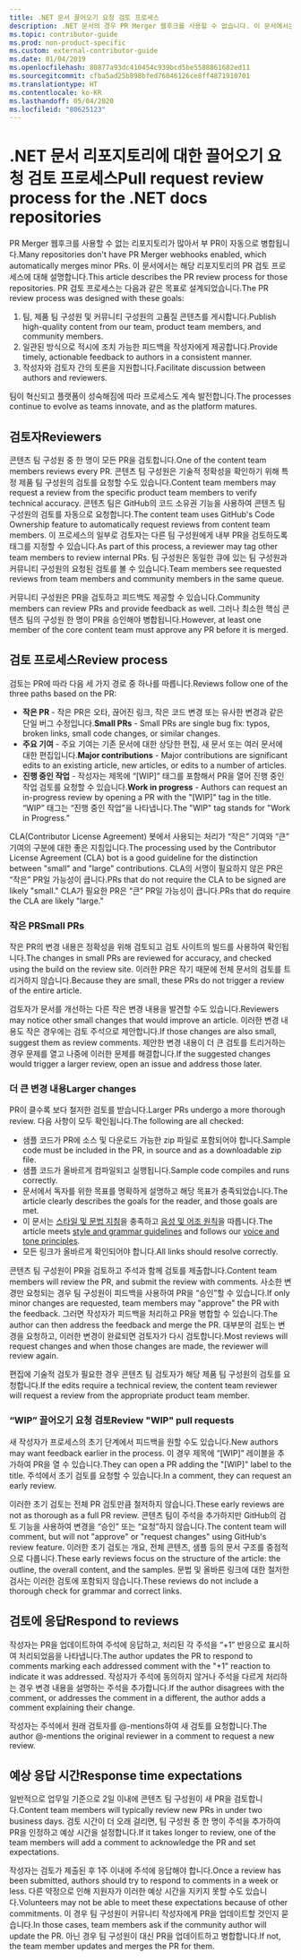 ```yaml
---
title: .NET 문서 끌어오기 요청 검토 프로세스
description: .NET 문서의 경우 PR Merger 웹후크를 사용할 수 없습니다. 이 문서에서는 해당 리포지토리의 PR 프로세스에 대해 설명합니다.
ms.topic: contributor-guide
ms.prod: non-product-specific
ms.custom: external-contributor-guide
ms.date: 01/04/2019
ms.openlocfilehash: 80877a93dc410454c939bcd5be5588861682ed11
ms.sourcegitcommit: cfba5ad25b898bfed76046126ce8ff4871910701
ms.translationtype: HT
ms.contentlocale: ko-KR
ms.lasthandoff: 05/04/2020
ms.locfileid: "80625123"
---
```

# <a name="pull-request-review-process-for-the-net-docs-repositories"></a><span data-ttu-id="703f1-104">.NET 문서 리포지토리에 대한 끌어오기 요청 검토 프로세스</span><span class="sxs-lookup"><span data-stu-id="703f1-104">Pull request review process for the .NET docs repositories</span></span>

<span data-ttu-id="703f1-105">PR Merger 웹후크를 사용할 수 없는 리포지토리가 많아서 부 PR이 자동으로 병합됩니다.</span><span class="sxs-lookup"><span data-stu-id="703f1-105">Many repositories don't have PR Merger webhooks enabled, which automatically merges minor PRs.</span></span> <span data-ttu-id="703f1-106">이 문서에서는 해당 리포지토리의 PR 검토 프로세스에 대해 설명합니다.</span><span class="sxs-lookup"><span data-stu-id="703f1-106">This article describes the PR review process for those repositories.</span></span> <span data-ttu-id="703f1-107">PR 검토 프로세스는 다음과 같은 목표로 설계되었습니다.</span><span class="sxs-lookup"><span data-stu-id="703f1-107">The PR review process was designed with these goals:</span></span>

1. <span data-ttu-id="703f1-108">팀, 제품 팀 구성원 및 커뮤니티 구성원의 고품질 콘텐츠를 게시합니다.</span><span class="sxs-lookup"><span data-stu-id="703f1-108">Publish high-quality content from our team, product team members, and community members.</span></span>
1. <span data-ttu-id="703f1-109">일관된 방식으로 적시에 조치 가능한 피드백을 작성자에게 제공합니다.</span><span class="sxs-lookup"><span data-stu-id="703f1-109">Provide timely, actionable feedback to authors in a consistent manner.</span></span>
1. <span data-ttu-id="703f1-110">작성자와 검토자 간의 토론을 지원합니다.</span><span class="sxs-lookup"><span data-stu-id="703f1-110">Facilitate discussion between authors and reviewers.</span></span>

<span data-ttu-id="703f1-111">팀이 혁신되고 플랫폼이 성숙해짐에 따라 프로세스도 계속 발전합니다.</span><span class="sxs-lookup"><span data-stu-id="703f1-111">The processes continue to evolve as teams innovate, and as the platform matures.</span></span>

## <a name="reviewers"></a><span data-ttu-id="703f1-112">검토자</span><span class="sxs-lookup"><span data-stu-id="703f1-112">Reviewers</span></span>

<span data-ttu-id="703f1-113">콘텐츠 팀 구성원 중 한 명이 모든 PR을 검토합니다.</span><span class="sxs-lookup"><span data-stu-id="703f1-113">One of the content team members reviews every PR.</span></span> <span data-ttu-id="703f1-114">콘텐츠 팀 구성원은 기술적 정확성을 확인하기 위해 특정 제품 팀 구성원의 검토를 요청할 수도 있습니다.</span><span class="sxs-lookup"><span data-stu-id="703f1-114">Content team members may request a review from the specific product team members to verify technical accuracy.</span></span> <span data-ttu-id="703f1-115">콘텐츠 팀은 GitHub의 코드 소유권 기능을 사용하여 콘텐츠 팀 구성원의 검토를 자동으로 요청합니다.</span><span class="sxs-lookup"><span data-stu-id="703f1-115">The content team uses GitHub's Code Ownership feature to automatically request reviews from content team members.</span></span> <span data-ttu-id="703f1-116">이 프로세스의 일부로 검토자는 다른 팀 구성원에게 내부 PR을 검토하도록 태그를 지정할 수 있습니다.</span><span class="sxs-lookup"><span data-stu-id="703f1-116">As part of this process, a reviewer may tag other team members to review internal PRs.</span></span> <span data-ttu-id="703f1-117">팀 구성원은 동일한 큐에 있는 팀 구성원과 커뮤니티 구성원의 요청된 검토를 볼 수 있습니다.</span><span class="sxs-lookup"><span data-stu-id="703f1-117">Team members see requested reviews from team members and community members in the same queue.</span></span>

<span data-ttu-id="703f1-118">커뮤니티 구성원은 PR을 검토하고 피드백도 제공할 수 있습니다.</span><span class="sxs-lookup"><span data-stu-id="703f1-118">Community members can review PRs and provide feedback as well.</span></span> <span data-ttu-id="703f1-119">그러나 최소한 핵심 콘텐츠 팀의 구성원 한 명이 PR을 승인해야 병합됩니다.</span><span class="sxs-lookup"><span data-stu-id="703f1-119">However, at least one member of the core content team must approve any PR before it is merged.</span></span>

## <a name="review-process"></a><span data-ttu-id="703f1-120">검토 프로세스</span><span class="sxs-lookup"><span data-stu-id="703f1-120">Review process</span></span>

<span data-ttu-id="703f1-121">검토는 PR에 따라 다음 세 가지 경로 중 하나를 따릅니다.</span><span class="sxs-lookup"><span data-stu-id="703f1-121">Reviews follow one of the three paths based on the PR:</span></span>

- <span data-ttu-id="703f1-122">**작은 PR** - 작은 PR은 오타, 끊어진 링크, 작은 코드 변경 또는 유사한 변경과 같은 단일 버그 수정입니다.</span><span class="sxs-lookup"><span data-stu-id="703f1-122">**Small PRs** - Small PRs are single bug fix: typos, broken links, small code changes, or similar changes.</span></span>
- <span data-ttu-id="703f1-123">**주요 기여** - 주요 기여는 기존 문서에 대한 상당한 편집, 새 문서 또는 여러 문서에 대한 편집입니다.</span><span class="sxs-lookup"><span data-stu-id="703f1-123">**Major contributions** - Major contributions are significant edits to an existing article, new articles, or edits to a number of articles.</span></span>
- <span data-ttu-id="703f1-124">**진행 중인 작업** - 작성자는 제목에 “[WIP]” 태그를 포함해서 PR을 열어 진행 중인 작업 검토를 요청할 수 있습니다.</span><span class="sxs-lookup"><span data-stu-id="703f1-124">**Work in progress** - Authors can request an in-progress review by opening a PR with the "[WIP]" tag in the title.</span></span> <span data-ttu-id="703f1-125">“WIP” 태그는 “진행 중인 작업”을 나타냅니다.</span><span class="sxs-lookup"><span data-stu-id="703f1-125">The "WIP" tag stands for "Work in Progress."</span></span> 

<span data-ttu-id="703f1-126">CLA(Contributor License Agreement) 봇에서 사용되는 처리가 “작은” 기여와 “큰” 기여의 구분에 대한 좋은 지침입니다.</span><span class="sxs-lookup"><span data-stu-id="703f1-126">The processing used by the Contributor License Agreement (CLA) bot is a good guideline for the distinction between "small" and "large" contributions.</span></span> <span data-ttu-id="703f1-127">CLA의 서명이 필요하지 않은 PR은 “작은” PR일 가능성이 큽니다.</span><span class="sxs-lookup"><span data-stu-id="703f1-127">PRs that do not require the CLA to be signed are likely "small."</span></span> <span data-ttu-id="703f1-128">CLA가 필요한 PR은 “큰” PR일 가능성이 큽니다.</span><span class="sxs-lookup"><span data-stu-id="703f1-128">PRs that do require the CLA are likely "large."</span></span>

### <a name="small-prs"></a><span data-ttu-id="703f1-129">작은 PR</span><span class="sxs-lookup"><span data-stu-id="703f1-129">Small PRs</span></span>

<span data-ttu-id="703f1-130">작은 PR의 변경 내용은 정확성을 위해 검토되고 검토 사이트의 빌드를 사용하여 확인됩니다.</span><span class="sxs-lookup"><span data-stu-id="703f1-130">The changes in small PRs are reviewed for accuracy, and checked using the build on the review site.</span></span> <span data-ttu-id="703f1-131">이러한 PR은 작기 때문에 전체 문서의 검토를 트리거하지 않습니다.</span><span class="sxs-lookup"><span data-stu-id="703f1-131">Because they are small, these PRs do not trigger a review of the entire article.</span></span> 

<span data-ttu-id="703f1-132">검토자가 문서를 개선하는 다른 작은 변경 내용을 발견할 수도 있습니다.</span><span class="sxs-lookup"><span data-stu-id="703f1-132">Reviewers may notice other small changes that would improve an article.</span></span> <span data-ttu-id="703f1-133">이러한 변경 내용도 작은 경우에는 검토 주석으로 제안합니다.</span><span class="sxs-lookup"><span data-stu-id="703f1-133">If those changes are also small, suggest them as review comments.</span></span> <span data-ttu-id="703f1-134">제안한 변경 내용이 더 큰 검토를 트리거하는 경우 문제를 열고 나중에 이러한 문제를 해결합니다.</span><span class="sxs-lookup"><span data-stu-id="703f1-134">If the suggested changes would trigger a larger review, open an issue and address those later.</span></span> 

### <a name="larger-changes"></a><span data-ttu-id="703f1-135">더 큰 변경 내용</span><span class="sxs-lookup"><span data-stu-id="703f1-135">Larger changes</span></span>

<span data-ttu-id="703f1-136">PR이 클수록 보다 철저한 검토를 받습니다.</span><span class="sxs-lookup"><span data-stu-id="703f1-136">Larger PRs undergo a more thorough review.</span></span> <span data-ttu-id="703f1-137">다음 사항이 모두 확인됩니다.</span><span class="sxs-lookup"><span data-stu-id="703f1-137">The following are all checked:</span></span>

- <span data-ttu-id="703f1-138">샘플 코드가 PR에 소스 및 다운로드 가능한 zip 파일로 포함되어야 합니다.</span><span class="sxs-lookup"><span data-stu-id="703f1-138">Sample code must be included in the PR, in source and as a downloadable zip file.</span></span>
- <span data-ttu-id="703f1-139">샘플 코드가 올바르게 컴파일되고 실행됩니다.</span><span class="sxs-lookup"><span data-stu-id="703f1-139">Sample code compiles and runs correctly.</span></span>
- <span data-ttu-id="703f1-140">문서에서 독자를 위한 목표를 명확하게 설명하고 해당 목표가 충족되었습니다.</span><span class="sxs-lookup"><span data-stu-id="703f1-140">The article clearly describes the goals for the reader, and those goals are met.</span></span>
- <span data-ttu-id="703f1-141">이 문서는 [스타일 및 문법 지침](dotnet-style-guide.md)을 충족하고 [음성 및 어조 원칙](dotnet-voice-tone.md)을 따릅니다.</span><span class="sxs-lookup"><span data-stu-id="703f1-141">The article meets [style and grammar guidelines](dotnet-style-guide.md) and follows our [voice and tone principles](dotnet-voice-tone.md).</span></span>
- <span data-ttu-id="703f1-142">모든 링크가 올바르게 확인되어야 합니다.</span><span class="sxs-lookup"><span data-stu-id="703f1-142">All links should resolve correctly.</span></span>

<span data-ttu-id="703f1-143">콘텐츠 팀 구성원이 PR을 검토하고 주석과 함께 검토를 제출합니다.</span><span class="sxs-lookup"><span data-stu-id="703f1-143">Content team members will review the PR, and submit the review with comments.</span></span> <span data-ttu-id="703f1-144">사소한 변경만 요청되는 경우 팀 구성원이 피드백을 사용하여 PR을 “승인”할 수 있습니다.</span><span class="sxs-lookup"><span data-stu-id="703f1-144">If only minor changes are requested, team members may "approve" the PR with the feedback.</span></span> <span data-ttu-id="703f1-145">그러면 작성자가 피드백을 처리하고 PR을 병합할 수 있습니다.</span><span class="sxs-lookup"><span data-stu-id="703f1-145">The author can then address the feedback and merge the PR.</span></span> <span data-ttu-id="703f1-146">대부분의 검토는 변경을 요청하고, 이러한 변경이 완료되면 검토자가 다시 검토합니다.</span><span class="sxs-lookup"><span data-stu-id="703f1-146">Most reviews will request changes and when those changes are made, the reviewer will review again.</span></span>

<span data-ttu-id="703f1-147">편집에 기술적 검토가 필요한 경우 콘텐츠 팀 검토자가 해당 제품 팀 구성원의 검토를 요청합니다.</span><span class="sxs-lookup"><span data-stu-id="703f1-147">If the edits require a technical review, the content team reviewer will request a review from the appropriate product team member.</span></span>

### <a name="review-wip-pull-requests"></a><span data-ttu-id="703f1-148">“WIP” 끌어오기 요청 검토</span><span class="sxs-lookup"><span data-stu-id="703f1-148">Review "WIP" pull requests</span></span>

<span data-ttu-id="703f1-149">새 작성자가 프로세스의 초기 단계에서 피드백을 원할 수도 있습니다.</span><span class="sxs-lookup"><span data-stu-id="703f1-149">New authors may want feedback earlier in the process.</span></span> <span data-ttu-id="703f1-150">이 경우 제목에 “[WIP]” 레이블을 추가하여 PR을 열 수 있습니다.</span><span class="sxs-lookup"><span data-stu-id="703f1-150">They can open a PR adding the "[WIP]" label to the title.</span></span> <span data-ttu-id="703f1-151">주석에서 초기 검토를 요청할 수 있습니다.</span><span class="sxs-lookup"><span data-stu-id="703f1-151">In a comment, they can request an early review.</span></span>

<span data-ttu-id="703f1-152">이러한 초기 검토는 전체 PR 검토만큼 철저하지 않습니다.</span><span class="sxs-lookup"><span data-stu-id="703f1-152">These early reviews are not as thorough as a full PR review.</span></span> <span data-ttu-id="703f1-153">콘텐츠 팀이 주석을 추가하지만 GitHub의 검토 기능을 사용하여 변경을 “승인” 또는 “요청”하지 않습니다.</span><span class="sxs-lookup"><span data-stu-id="703f1-153">The content team will comment, but will not "approve" or "request changes" using GitHub's review feature.</span></span> <span data-ttu-id="703f1-154">이러한 초기 검토는 개요, 전체 콘텐츠, 샘플 등의 문서 구조를 중점적으로 다룹니다.</span><span class="sxs-lookup"><span data-stu-id="703f1-154">These early reviews focus on the structure of the article: the outline, the overall content, and the samples.</span></span> <span data-ttu-id="703f1-155">문법 및 올바른 링크에 대한 철저한 검사는 이러한 검토에 포함되지 않습니다.</span><span class="sxs-lookup"><span data-stu-id="703f1-155">These reviews do not include a thorough check for grammar and correct links.</span></span>

## <a name="respond-to-reviews"></a><span data-ttu-id="703f1-156">검토에 응답</span><span class="sxs-lookup"><span data-stu-id="703f1-156">Respond to reviews</span></span>

<span data-ttu-id="703f1-157">작성자는 PR을 업데이트하여 주석에 응답하고, 처리된 각 주석을 “+1” 반응으로 표시하여 처리되었음을 나타냅니다.</span><span class="sxs-lookup"><span data-stu-id="703f1-157">The author updates the PR to respond to comments marking each addressed comment with the "+1" reaction to indicate it was addressed.</span></span> <span data-ttu-id="703f1-158">작성자가 주석에 동의하지 않거나 주석을 다르게 처리하는 경우 변경 내용을 설명하는 주석을 추가합니다.</span><span class="sxs-lookup"><span data-stu-id="703f1-158">If the author disagrees with the comment, or addresses the comment in a different, the author adds a comment explaining their change.</span></span>

<span data-ttu-id="703f1-159">작성자는 주석에서 원래 검토자를 @-mentions하여 새 검토를 요청합니다.</span><span class="sxs-lookup"><span data-stu-id="703f1-159">The author @-mentions the original reviewer in a comment to request a new review.</span></span> 

## <a name="response-time-expectations"></a><span data-ttu-id="703f1-160">예상 응답 시간</span><span class="sxs-lookup"><span data-stu-id="703f1-160">Response time expectations</span></span>

<span data-ttu-id="703f1-161">일반적으로 업무일 기준으로 2일 이내에 콘텐츠 팀 구성원이 새 PR을 검토합니다.</span><span class="sxs-lookup"><span data-stu-id="703f1-161">Content team members will typically review new PRs in under two business days.</span></span> <span data-ttu-id="703f1-162">검토 시간이 더 오래 걸리면, 팀 구성원 중 한 명이 주석을 추가하여 PR을 인정하고 예상 시간을 설정합니다.</span><span class="sxs-lookup"><span data-stu-id="703f1-162">If it takes longer to review, one of the team members will add a comment to acknowledge the PR and set expectations.</span></span>

<span data-ttu-id="703f1-163">작성자는 검토가 제출된 후 1주 이내에 주석에 응답해야 합니다.</span><span class="sxs-lookup"><span data-stu-id="703f1-163">Once a review has been submitted, authors should try to respond to comments in a week or less.</span></span> <span data-ttu-id="703f1-164">다른 약정으로 인해 지원자가 이러한 예상 시간을 지키지 못할 수도 있습니다.</span><span class="sxs-lookup"><span data-stu-id="703f1-164">Volunteers may not be able to meet these expectations because of other commitments.</span></span> <span data-ttu-id="703f1-165">이 경우 팀 구성원이 커뮤니티 작성자에게 PR을 업데이트할 것인지 묻습니다.</span><span class="sxs-lookup"><span data-stu-id="703f1-165">In those cases, team members ask if the community author will update the PR.</span></span> <span data-ttu-id="703f1-166">아닌 경우 팀 구성원이 대신 PR을 업데이트하고 병합합니다.</span><span class="sxs-lookup"><span data-stu-id="703f1-166">If not, the team member updates and merges the PR for them.</span></span>
